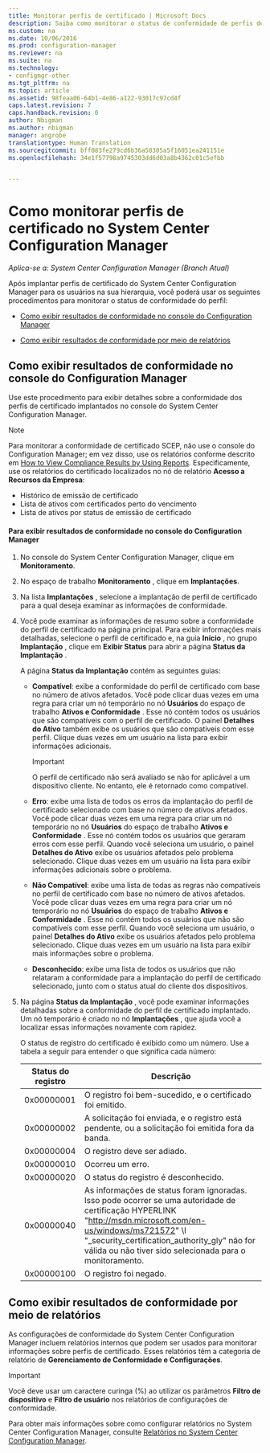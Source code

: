 ```yaml
---
title: Monitorar perfis de certificado | Microsoft Docs
description: Saiba como monitorar o status de conformidade de perfis de certificado do System Center Configuration Manager.
ms.custom: na
ms.date: 10/06/2016
ms.prod: configuration-manager
ms.reviewer: na
ms.suite: na
ms.technology:
- configmgr-other
ms.tgt_pltfrm: na
ms.topic: article
ms.assetid: 98feaa06-64b1-4e86-a122-93017c97cd4f
caps.latest.revision: 7
caps.handback.revision: 0
author: Nbigman
ms.author: nbigman
manager: angrobe
translationtype: Human Translation
ms.sourcegitcommit: bff083fe279cd6b36a58305a5f16051ea241151e
ms.openlocfilehash: 34e1f57798a9745303dd6d03a8b4362c01c5efbb


---
```

# <a name="how-to-monitor-certificate-profiles-in-system-center-configuration-manager"></a>Como monitorar perfis de certificado no System Center Configuration Manager

*Aplica-se a: System Center Configuration Manager (Branch Atual)*


Após implantar perfis de certificado do System Center Configuration Manager para os usuários na sua hierarquia, você poderá usar os seguintes procedimentos para monitorar o status de conformidade do perfil:  

-   [Como exibir resultados de conformidade no console do Configuration Manager](#BKMK_console)  

-   [Como exibir resultados de conformidade por meio de relatórios](#BKMK_Reports)  

##  <a name="a-namebkmkconsolea-how-to-view-compliance-results-in-the-configuration-manager-console"></a><a name="BKMK_console"></a> Como exibir resultados de conformidade no console do Configuration Manager  
 Use este procedimento para exibir detalhes sobre a conformidade dos perfis de certificado implantados no console do System Center Configuration Manager.  

> [!NOTE]  
>  Para monitorar a conformidade de certificado SCEP, não use o console do Configuration Manager; em vez disso, use os relatórios conforme descrito em [How to View Compliance Results by Using Reports](#BKMK_Reports). Especificamente, use os relatórios do certificado localizados no nó de relatório **Acesso a Recursos da Empresa**:  
>   
>  -   Histórico de emissão de certificado  
> -   Lista de ativos com certificados perto do vencimento  
> -   Lista de ativos por status de emissão de certificado  

#### <a name="to-view-compliance-results-in-the-configuration-manager-console"></a>Para exibir resultados de conformidade no console do Configuration Manager  

1.  No console do System Center Configuration Manager, clique em **Monitoramento**.  

2.  No espaço de trabalho **Monitoramento** , clique em **Implantações**.  

3.  Na lista **Implantações** , selecione a implantação de perfil de certificado para a qual deseja examinar as informações de conformidade.  

4.  Você pode examinar as informações de resumo sobre a conformidade do perfil de certificado na página principal. Para exibir informações mais detalhadas, selecione o perfil de certificado e, na guia **Início** , no grupo **Implantação** , clique em **Exibir Status** para abrir a página **Status da Implantação** .  

     A página **Status da Implantação** contém as seguintes guias:  

    -   **Compatível**: exibe a conformidade do perfil de certificado com base no número de ativos afetados. Você pode clicar duas vezes em uma regra para criar um nó temporário no nó **Usuários** do espaço de trabalho **Ativos e Conformidade** . Esse nó contém todos os usuários que são compatíveis com o perfil de certificado. O painel **Detalhes do Ativo** também exibe os usuários que são compatíveis com esse perfil. Clique duas vezes em um usuário na lista para exibir informações adicionais.  

        > [!IMPORTANT]  
        >  O perfil de certificado não será avaliado se não for aplicável a um dispositivo cliente. No entanto, ele é retornado como compatível.  

    -   **Erro**: exibe uma lista de todos os erros da implantação do perfil de certificado selecionado com base no número de ativos afetados. Você pode clicar duas vezes em uma regra para criar um nó temporário no nó **Usuários** do espaço de trabalho **Ativos e Conformidade** . Esse nó contém todos os usuários que geraram erros com esse perfil. Quando você seleciona um usuário, o painel **Detalhes do Ativo** exibe os usuários afetados pelo problema selecionado. Clique duas vezes em um usuário na lista para exibir informações adicionais sobre o problema.  

    -   **Não Compatível**: exibe uma lista de todas as regras não compatíveis no perfil de certificado com base no número de ativos afetados. Você pode clicar duas vezes em uma regra para criar um nó temporário no nó **Usuários** do espaço de trabalho **Ativos e Conformidade** . Esse nó contém todos os usuários que não são compatíveis com esse perfil. Quando você seleciona um usuário, o painel **Detalhes do Ativo** exibe os usuários afetados pelo problema selecionado. Clique duas vezes em um usuário na lista para exibir mais informações sobre o problema.  

    -   **Desconhecido**: exibe uma lista de todos os usuários que não relataram a conformidade para a implantação do perfil de certificado selecionado, junto com o status atual do cliente dos dispositivos.  

5.  Na página **Status da Implantação** , você pode examinar informações detalhadas sobre a conformidade do perfil de certificado implantado. Um nó temporário é criado no nó **Implantações** , que ajuda você a localizar essas informações novamente com rapidez.  

     O status de registro do certificado é exibido como um número. Use a tabela a seguir para entender o que significa cada número:  

    |Status do registro|Descrição|  
    |-----------------------|-----------------|  
    |0x00000001|O registro foi bem-sucedido, e o certificado foi emitido.|  
    |0x00000002|A solicitação foi enviada, e o registro está pendente, ou a solicitação foi emitida fora da banda.|  
    |0x00000004|O registro deve ser adiado.|  
    |0x00000010|Ocorreu um erro.|  
    |0x00000020|O status do registro é desconhecido.|  
    |0x00000040|As informações de status foram ignoradas. Isso pode ocorrer se uma autoridade de certificação HYPERLINK "http://msdn.microsoft.com/en-us/windows/ms721572" \l "_security_certification_authority_gly" não for válida ou não tiver sido selecionada para o monitoramento.|  
    |0x00000100|O registro foi negado.|  

##  <a name="a-namebkmkreportsa-how-to-view-compliance-results-by-using-reports"></a><a name="BKMK_Reports"></a> Como exibir resultados de conformidade por meio de relatórios

 As configurações de conformidade do System Center Configuration Manager incluem relatórios internos que podem ser usados para monitorar informações sobre perfis de certificado. Esses relatórios têm a categoria de relatório de **Gerenciamento de Conformidade e Configurações**.  

> [!IMPORTANT]  
>  Você deve usar um caractere curinga (%) ao utilizar os parâmetros **Filtro de dispositivo** e **Filtro de usuário** nos relatórios de configurações de conformidade.  

 Para obter mais informações sobre como configurar relatórios no System Center Configuration Manager, consulte [Relatórios no System Center Configuration Manager](../../core/servers/manage/reporting.md).  



<!--HONumber=Dec16_HO3-->



